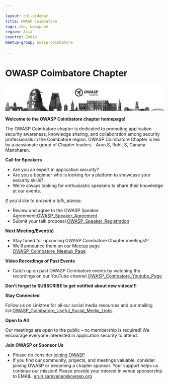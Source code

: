 ```yaml
---

layout: col-sidebar
title: OWASP Coimbatore
tags: cbe, owaspcbe
region: Asia
country: India
meetup-group: owasp-coimbatore

---
```


# OWASP Coimbatore Chapter

![OWASP Coimbatore Chapter](/assets/images/OWASP_Cbe_Banner.png
"OWASP Coimbatore Chapter")

**Welcome to the OWASP Coimbatore chapter homepage!**

The OWASP Coimbatore chapter is dedicated to promoting application security awareness, knowledge sharing, and collaboration among security professionals in the Coimbatore region. 
OWASP Coimbatore Chapter is led by a passionate group of Chapter leaders - Arun.S, Rohit.S, Ganana Manoharan.



**Call for Speakers**

* Are you an expert in application security? 
* Are you a beginner who is looking for a platform to showcase your security skills? 
* We're always looking for enthusiastic speakers to share their knowledge at our events. 

*If you'd like to present a talk, please:*

* Review and agree to the OWASP Speaker Agreement:[OWASP_Speaker_Agreement](https://owasp.org/www-policy/legal/speaker-agreement2)
* Submit your talk proposal:[OWASP_Speaker_Registration](https://forms.gle/M7zLHXGAdo38Txo27)



  
**Next Meeting/Event(s)**

* Stay tuned for upcoming OWASP Coimbatore Chapter meetings!!! 
* We'll announce them on our Meetup page [OWASP_Coimbatore_Meetup_Page](https://www.meetup.com/owasp-coimbatore/) 



**Video Recordings of Past Events**

* Catch up on past OWASP Coimbatore events by watching the recordings on our YouTube channel
[OWASP_Coimbatore_Youtube_Page](https://www.youtube.com/owaspcoimbatore) 

**Don't forget to SUBSCRIBE to get notified about new videos!!!**




**Stay Connected**

Follow us on Linktree for all our social media resources and our mailing list:[OWASP_Coimbatore_Useful_Social_Media_Links](https://linktr.ee/OWASP_CBE)  




**Open to All**

Our meetings are open to the public – no membership is required! We encourage everyone interested in application security to attend.




**Join OWASP or Sponsor Us**

* Please do consider [joining OWASP](https://owasp.org/membership/)
* If you find our community, projects, and meetings valuable, consider joining OWASP or becoming a chapter sponsor. Your support helps us continue our mission!
Please provide your interest in venue sponsorship to EMAIL: arun.saravanan@owasp.org

